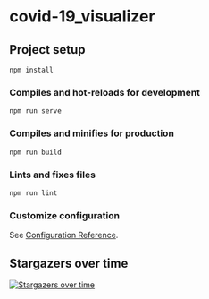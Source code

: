 # covid-19_visualizer

## Project setup
```
npm install
```

### Compiles and hot-reloads for development
```
npm run serve
```

### Compiles and minifies for production
```
npm run build
```

### Lints and fixes files
```
npm run lint
```

### Customize configuration
See [Configuration Reference](https://cli.vuejs.org/config/).



## Stargazers over time

[![Stargazers over time](https://starchart.cc/overstarry/covid-19_visualizer.svg)](https://starchart.cc/overstarry/covid-19_visualizer)

